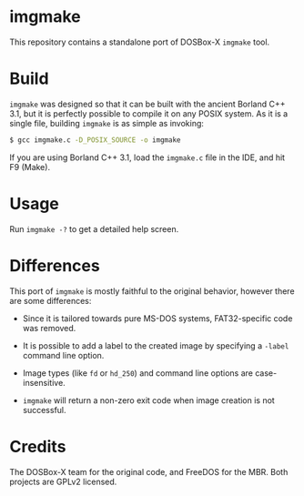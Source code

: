 # imgmake

This repository contains a standalone port of DOSBox-X `imgmake` tool.

# Build

`imgmake` was designed so that it can be built with the ancient Borland C++ 3.1, 
but it is perfectly possible to compile it on any POSIX system. As it is a
single file, building `imgmake` is as simple as invoking:

```sh
$ gcc imgmake.c -D_POSIX_SOURCE -o imgmake
```

If you are using Borland C++ 3.1, load the `imgmake.c` file in the IDE, 
and hit F9 (Make).

# Usage

Run `imgmake -?` to get a detailed help screen.

# Differences

This port of `imgmake` is mostly faithful to the original behavior, however
there are some differences:

- Since it is tailored towards pure MS-DOS systems, FAT32-specific code was 
  removed.

- It is possible to add a label to the created image by specifying a `-label`
  command line option.
  
- Image types (like `fd` or `hd_250`) and command line options are 
  case-insensitive.

- `imgmake` will return a non-zero exit code when image creation is not 
  successful.

# Credits

The DOSBox-X team for the original code, and FreeDOS for the MBR. Both projects
are GPLv2 licensed.
